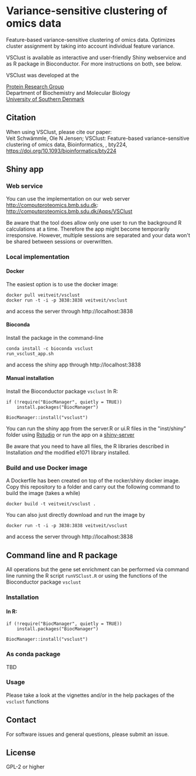# Variance-sensitive clustering of omics data

Feature-based variance-sensitive clustering of omics data. Optimizes cluster assignment by taking into account individual feature variance.

VSClust is available as interactive and user-friendly Shiny webservice and as R package in Bioconductor. For more instructions on both, see below.

VSClust was developed at the

[Protein Research Group](http://www.sdu.dk/en/Om_SDU/Institutter_centre/Bmb_biokemi_og_molekylaer_biologi/Forskning/Forskningsgrupper/Protein.aspx)  
Department of Biochemistry and Molecular Biology  
[University of Southern Denmark](http://www.sdu.dk)  

## Citation
When using VSClust, please cite our paper:  
Veit Schwämmle, Ole N Jensen; VSClust: Feature-based variance-sensitive clustering of omics data, Bioinformatics, , bty224, https://doi.org/10.1093/bioinformatics/bty224

## Shiny app

### Web service

You can use the implementation on our web server http://computproteomics.bmb.sdu.dk:  
http://computproteomics.bmb.sdu.dk/Apps/VSClust

Be aware that the tool does allow only one user to run the background R calculations at a time. Therefore the app might become temporarily irresponsive. However, multiple sessions are separated and your data won't be shared between sessions or overwritten. 

### Local implementation

#### Docker
The easiest option is to use the docker image:

```
docker pull veitveit/vsclust
docker run -t -i -p 3838:3838 veitveit/vsclust
```

and access the server through http://localhost:3838

#### Bioconda
Install the package in the command-line
```
conda install -c bioconda vsclust
run_vsclust_app.sh
```
and access the shiny app through http://localhost:3838

#### Manual installation
Install the Bioconductor package `vsclust`
In R:
```
if (!require("BiocManager", quietly = TRUE))
    install.packages("BiocManager")

BiocManager::install("vsclust")
```

You can run the shiny app from the server.R or ui.R files in the "inst/shiny" folder using [Rstudio](http://rstudio.com) or run the app on a [shiny-server](https://www.rstudio.com/products/shiny/shiny-server/)

Be aware that you need to have all files, the R libraries described in Installation *and* the modified e1071 library installed.


### Build and use Docker image
A Dockerfile has been created on top of the rocker/shiny docker image. Copy this repository to a folder and carry out the following command to build the image (takes a while)

`docker build -t veitveit/vsclust .`

You can also just directly download and run the image by

`docker run -t -i -p 3838:3838 veitveit/vsclust`

and access the server through http://localhost:3838

## Command line and R package

All operations but the gene set enrichment can be performed via command line running the R script `runVSClust.R`
or using the functions of the Bioconductor package `vsclust`

### Installation

#### In R: 
```
if (!require("BiocManager", quietly = TRUE))
    install.packages("BiocManager")

BiocManager::install("vsclust")
```

### As conda package
TBD

### Usage

Please take a look at the vignettes and/or in the help packages of the `vsclust` functions

## Contact
For software issues and general questions, please submit an issue.

## License
GPL-2 or higher
